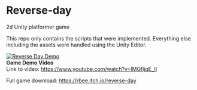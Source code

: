 # Reverse-day
2d Unity platformer game

This repo only contains the scripts that were implemented. Everything else including the assets were handled using the Unity Editor. 

[![Reverse Day Demo](https://img.youtube.com/vi/lMGfljqE_II/0.jpg)](https://www.youtube.com/watch?v=lMGfljqE_II)
<br><b>Game Demo Video</b><br> 
Link to video: https://www.youtube.com/watch?v=lMGfljqE_II 


Full game download: 
https://rbee.itch.io/reverse-day
